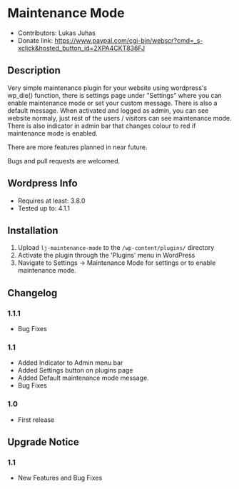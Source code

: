 Maintenance Mode
================

* Contributors: Lukas Juhas
* Donate link: https://www.paypal.com/cgi-bin/webscr?cmd=_s-xclick&hosted_button_id=2XPA4CKT836FJ


## Description

Very simple maintenance plugin for your website using wordpress's wp_die() function, there is settings page under "Settings" where you can enable maintenance mode or set your custom message. There is also a default message. When activated and logged as admin, you can see website normaly, just rest of the users / visitors can see maintenance mode. There is also indicator in admin bar that changes colour to red if maintenance mode is enabled.

There are more features planned in near future.

Bugs and pull requests are welcomed.

## Wordpress Info

* Requires at least: 3.8.0
* Tested up to: 4.1.1

## Installation

1. Upload `lj-maintenance-mode` to the `/wp-content/plugins/` directory
1. Activate the plugin through the 'Plugins' menu in WordPress
1. Navigate to Settings -> Maintenance Mode for settings or to enable maintenance mode.

## Changelog

### 1.1.1
* Bug Fixes

### 1.1
* Added Indicator to Admin menu bar
* Added Settings button on plugins page
* Added Default maintenance mode message.
* Bug Fixes

### 1.0
* First release

## Upgrade Notice

### 1.1
* New Features and Bug Fixes
